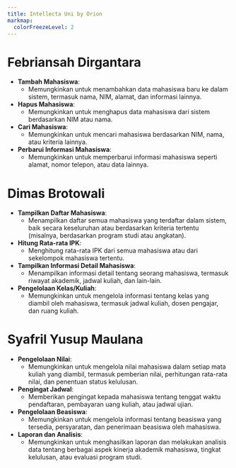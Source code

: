 ```yaml
---
title: Intellecta Uni by Orion
markmap:
  colorFreezeLevel: 2
---
```



# Febriansah Dirgantara
- **Tambah Mahasiswa**:
    - Memungkinkan untuk menambahkan data mahasiswa baru ke dalam sistem, termasuk nama, NIM, alamat, dan informasi lainnya.
- **Hapus Mahasiswa**: 
    - Memungkinkan untuk menghapus data mahasiswa dari sistem berdasarkan NIM atau nama.
- **Cari Mahasiswa**: 
    - Memungkinkan untuk mencari mahasiswa berdasarkan NIM, nama, atau kriteria lainnya.
- **Perbarui Informasi Mahasiswa**: 
    - Memungkinkan untuk memperbarui informasi mahasiswa seperti alamat, nomor telepon, atau data lainnya.

# Dimas Brotowali
- **Tampilkan Daftar Mahasiswa**: 
     - Menampilkan daftar semua mahasiswa yang terdaftar dalam sistem, baik secara keseluruhan atau berdasarkan kriteria tertentu (misalnya, berdasarkan program studi atau angkatan).
- **Hitung Rata-rata IPK**: 
     - Menghitung rata-rata IPK dari semua mahasiswa atau dari sekelompok mahasiswa tertentu.
- **Tampilkan Informasi Detail Mahasiswa**:
     - Menampilkan informasi detail tentang seorang mahasiswa, termasuk riwayat akademik, jadwal kuliah, dan lain-lain.
- **Pengelolaan Kelas/Kuliah**: 
     - Memungkinkan untuk mengelola informasi tentang kelas yang diambil oleh mahasiswa, termasuk jadwal kuliah, dosen pengajar, dan ruang kuliah.

# Syafril Yusup Maulana
- **Pengelolaan Nilai**: 
     - Memungkinkan untuk mengelola nilai mahasiswa dalam setiap mata kuliah yang diambil, termasuk pemberian nilai, perhitungan rata-rata nilai, dan penentuan status kelulusan.
- **Pengingat Jadwal**:
     - Memberikan pengingat kepada mahasiswa tentang tenggat waktu pendaftaran, pembayaran uang kuliah, atau jadwal ujian.
- **Pengelolaan Beasiswa**: 
     - Memungkinkan untuk mengelola informasi tentang beasiswa yang tersedia, persyaratan, dan penerimaan beasiswa oleh mahasiswa.
- **Laporan dan Analisis**: 
     - Memungkinkan untuk menghasilkan laporan dan melakukan analisis data tentang berbagai aspek kinerja akademik mahasiswa, tingkat kelulusan, atau evaluasi program studi.

























